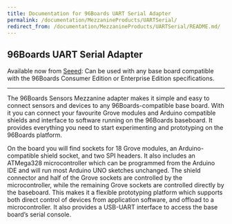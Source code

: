 ```yaml
---
title: Documentation for 96Boards UART Serial Adapter
permalink: /documentation/MezzanineProducts/UARTSerial/
redirect_from: /documentation/MezzanineProducts/UARTSerial/README.md/
---
```

## 96Boards UART Serial Adapter

Available now from [Seeed](http://linaro.co/1KnV9TA): Can be used with any base board compatible with the 96Boards Consumer Edition or Enterprise Edition specifications.

***

The 96Boards Sensors Mezzanine adapter makes it simple and easy to connect sensors and devices to any 96Boards-compatible base board. With it you can connect your favourite Grove modules and Arduino compatible shields and interface to software running on the 96Boards baseboard. It provides everything you need to start experimenting and prototyping on the 96Boards platform.

On the board you will find sockets for 18 Grove modules, an Arduino-compatible shield socket, and two SPI headers. It also includes an ATMega328 microcontroller which can be programmed from the Arduino IDE and will run most Arduino UNO sketches unchanged. The shield connector and half of the Grove sockets are controlled by the microcontroller, while the remaining Grove sockets are controlled directly by the baseboard. This makes it a flexible prototyping platform which supports both direct control of devices from application software, and offload to a microcontroller. It also provides a USB-UART interface to access the base board’s serial console.
